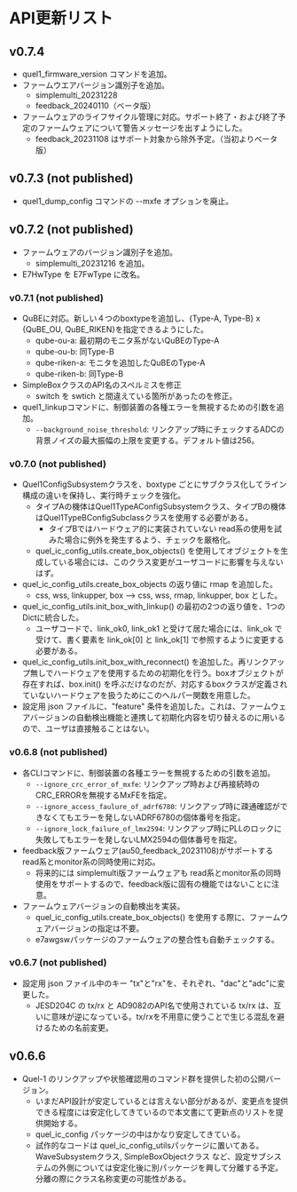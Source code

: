 # API更新リスト

## v0.7.4
- quel1_firmware_version コマンドを追加。
- ファームウエアバージョン識別子を追加。
  - simplemulti_20231228
  - feedback_20240110（ベータ版）
- ファームウェアのライフサイクル管理に対応。サポート終了・および終了予定のファームウェアについて警告メッセージを出すようにした。
  - feedback_20231108 はサポート対象から除外予定。（当初よりベータ版）

## v0.7.3 (not published)
- quel1_dump_config コマンドの --mxfe オプションを廃止。

## v0.7.2 (not published)
- ファームウェアのバージョン識別子を追加。
   - simplemulti_20231216 を追加。
- E7HwType を E7FwType に改名。

### v0.7.1 (not published)
- QuBEに対応。新しい４つのboxtypeを追加し、{Type-A, Type-B} x {QuBE_OU, QuBE_RIKEN}を指定できるようにした。 
  - qube-ou-a: 最初期のモニタ系がないQuBEのType-A
  - qube-ou-b: 同Type-B
  - qube-riken-a: モニタを追加したQuBEのType-A
  - qube-riken-b: 同Type-B
- SimpleBoxクラスのAPI名のスペルミスを修正
  - switch を swtich と間違えている箇所があったのを修正。 
- quel1_linkupコマンドに、制御装置の各種エラーを無視するための引数を追加。 
  - `--background_noise_threshold`: リンクアップ時にチェックするADCの背景ノイズの最大振幅の上限を変更する。デフォルト値は256。

### v0.7.0 (not published)
- Quel1ConfigSubsystemクラスを、boxtype ごとにサブクラス化してライン構成の違いを保持し、実行時チェックを強化。
  - タイプAの機体はQuel1TypeAConfigSubsystemクラス、タイプBの機体はQuel1TypeBConfigSubclassクラスを使用する必要がある。
    - タイプBではハードウェア的に実装されていない read系の使用を試みた場合に例外を発生するよう、チェックを厳格化。
  - quel_ic_config_utils.create_box_objects() を使用してオブジェクトを生成している場合には、このクラス変更がユーザコードに影響を与えないはず。
- quel_ic_config_utils.create_box_objects の返り値に rmap を追加した。
  - css, wss, linkupper, box --> css, wss, rmap, linkupper, box とした。
- quel_ic_config_utils.init_box_with_linkup() の最初の2つの返り値を、1つのDictに統合した。
  - ユーザコードで、link_ok0, link_ok1 と受けて居た場合には、link_ok で受けて、書く要素を link_ok[0] と link_ok[1] で参照するように変更する必要がある。
- quel_ic_config_utils.init_box_with_reconnect() を追加した。再リンクアップ無しでハードウェアを使用するための初期化を行う。boxオブジェクトが存在すれば、box.init() を呼ぶだけなのだが、対応するboxクラスが定義されていないハードウェアを扱うためにこのヘルパー関数を用意した。
- 設定用 json ファイルに、"feature" 条件を追加した。これは、ファームウェアバージョンの自動検出機能と連携して初期化内容を切り替えるのに用いるので、ユーザは直接触ることはない。

### v0.6.8 (not published)
- 各CLIコマンドに、制御装置の各種エラーを無視するための引数を追加。 
  - `--ignore_crc_error_of_mxfe`: リンクアップ時および再接続時のCRC_ERRORを無視するMxFEを指定。
  - `--ignore_access_faulure_of_adrf6780`: リンクアップ時に疎通確認ができなくてもエラーを発しないADRF6780の個体番号を指定。
  - `--ignore_lock_failure_of_lmx2594`: リンクアップ時にPLLのロックに失敗してもエラーを発しないLMX2594の個体番号を指定。
- feedback版ファームウェア(au50_feedback_20231108)がサポートするread系とmonitor系の同時使用に対応。
  - 将来的には simplemulti版ファームウェアも read系とmonitor系の同時使用をサポートするので、feedback版に固有の機能ではないことに注意。
- ファームウェアバージョンの自動検出を実装。
  - quel_ic_config_utils.create_box_objects() を使用する際に、ファームウェアバージョンの指定は不要。
  - e7awgswパッケージのファームウェアの整合性も自動チェックする。

### v0.6.7 (not published)
- 設定用 json ファイル中のキー "tx"と"rx"を、それぞれ、"dac"と"adc"に変更した。
  - JESD204C の tx/rx と AD9082のAPI名で使用されている tx/rx は、互いに意味が逆になっている。tx/rxを不用意に使うことで生じる混乱を避けるための名前変更。

## v0.6.6
- Quel-1 のリンクアップや状態確認用のコマンド群を提供した初の公開バージョン。
  - いまだAPI設計が安定しているとは言えない部分があるが、変更点を提供できる程度には安定化してきているので本文書にて更新点のリストを提供開始する。
  - quel_ic_config パッケージの中はかなり安定してきている。
  - 試作的なコードは quel_ic_config_utilsパッケージに置いてある。WaveSubsystemクラス, SimpleBoxObjectクラス など、設定サブシステムの外側については安定化後に別パッケージを興して分離する予定。分離の際にクラス名称変更の可能性がある。
